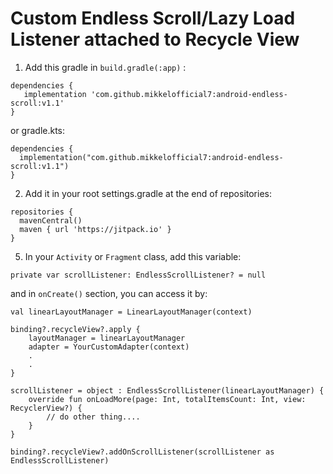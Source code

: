 # Custom Endless Scroll/Lazy Load Listener attached to Recycle View

1. Add this gradle in ```build.gradle(:app)``` :
```
dependencies {
   implementation 'com.github.mikkelofficial7:android-endless-scroll:v1.1'
}
 ```
or gradle.kts:
```
dependencies {
  implementation("com.github.mikkelofficial7:android-endless-scroll:v1.1")
}
 ```

2. Add it in your root settings.gradle at the end of repositories:
```
repositories {
  mavenCentral()
  maven { url 'https://jitpack.io' }
}
```
5. In your ```Activity``` or ```Fragment``` class, add this variable:
```
private var scrollListener: EndlessScrollListener? = null
```
and in ```onCreate()``` section, you can access it by:
```
val linearLayoutManager = LinearLayoutManager(context)

binding?.recycleView?.apply {
    layoutManager = linearLayoutManager
    adapter = YourCustomAdapter(context)
    .
    .
}

scrollListener = object : EndlessScrollListener(linearLayoutManager) {
    override fun onLoadMore(page: Int, totalItemsCount: Int, view: RecyclerView?) {
        // do other thing....
    }
}

binding?.recycleView?.addOnScrollListener(scrollListener as EndlessScrollListener)
```
